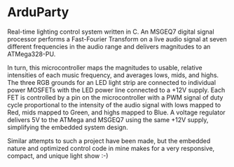 # ArduParty

Real-time lighting control system written in C.  An MSGEQ7 digital signal processor performs a Fast-Fourier Transform on a live audio signal at seven different frequencies in the audio range and delivers magnitudes to an ATMega328-PU.

In turn, this microcontroller maps the magnitudes to usable, relative intensities of each music frequency, and averages lows, mids, and highs.  The three RGB grounds for an LED light strip are connected to individual power MOSFETs with the LED power line connected to a +12V supply.  Each FET is controlled by a pin  on the microcontroller with a PWM signal of duty cycle proportional to the intensity of the audio signal with lows mapped to Red, mids mapped to Green, and highs mapped to Blue.  A voltage regulator delivers 5V to the ATMega and MSGEQ7 using the same +12V supply, simplifying the embedded system design.

Similar attempts to such a project have been made, but the embedded nature and optimized control code in mine makes for a very responsive, compact, and unique light show :-)
